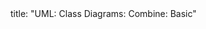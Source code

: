 <frontmatter>
title: "UML: Class Diagrams: Combine: Basic"
</frontmatter>

<include src="navbar.md" boilerplate />

<include src="unit-inPage-asFlat.md" boilerplate />